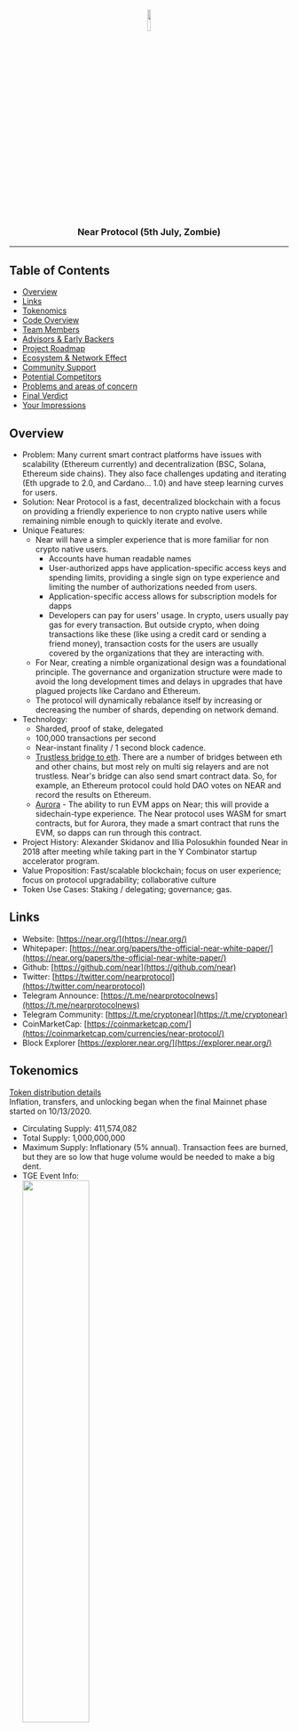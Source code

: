 <h3 align="center">
    <img width="10%" src="https://docs.near.org/img/near_logo.svg"><br>
    Near Protocol (5th July, Zombie)
</h3>

---

## Table of Contents

- [Overview](#Overview)
- [Links](#Links)
- [Tokenomics](#Tokenomics)
- [Code Overview](#Code)
- [Team Members](#Team)
- [Advisors & Early Backers](#Advisors)
- [Project Roadmap](#Roadmap)
- [Ecosystem & Network Effect](#Ecosystem)
- [Community Support](#Community)
- [Potential Competitors](#Competitors)
- [Problems and areas of concern](#Problems)
- [Final Verdict](#Verdict)
- [Your Impressions](#Thoughts)

## Overview <a name = "Overview"></a>

- Problem: Many current smart contract platforms have issues with scalability (Ethereum currently) and decentralization (BSC, Solana, Ethereum side chains). They also face challenges updating and iterating (Eth upgrade to 2.0, and Cardano... 1.0) and have steep learning curves for users.
- Solution: Near Protocol is a fast, decentralized blockchain with a focus on providing a friendly experience to non crypto native users while remaining nimble enough to quickly iterate and evolve.
- Unique Features:
  - Near will have a simpler experience that is more familiar for non crypto native users.
    - Accounts have human readable names
    - User-authorized apps have application-specific access keys and spending limits, providing a single sign on type experience and limiting the number of authorizations needed from users.
    - Application-specific access allows for subscription models for dapps
    - Developers can pay for users' usage. In crypto, users usually pay gas for every transaction. But outside crypto, when doing transactions like these (like using a credit card or sending a friend money), transaction costs for the users are usually covered by the organizations that they are interacting with.
  - For Near, creating a nimble organizational design was a foundational principle. The governance and organization structure were made to avoid the long development times and delays in upgrades that have plagued projects like Cardano and Ethereum.
  - The protocol will dynamically rebalance itself by increasing or decreasing the number of shards, depending on network demand.
- Technology:
  - Sharded, proof of stake, delegated
  - 100,000 transactions per second
  - Near-instant finality / 1 second block cadence.
  - [Trustless bridge to eth](https://near.org/blog/eth-near-rainbow-bridge/). There are a number of bridges between eth and other chains, but most rely on multi sig relayers and are not trustless. Near's bridge can also send smart contract data. So, for example, an Ethereum protocol could hold DAO votes on NEAR and record the results on Ethereum.
  - [Aurora](https://near.org/blog/aurora-launches-near/) - The ability to run EVM apps on Near; this will provide a sidechain-type experience. The Near protocol uses WASM for smart contracts, but for Aurora, they made a smart contract that runs the EVM, so dapps can run through this contract.
- Project History: Alexander Skidanov and Illia Polosukhin founded Near in 2018 after meeting while taking part in the Y Combinator startup accelerator program.
- Value Proposition: Fast/scalable blockchain; focus on user experience; focus on protocol upgradability; collaborative culture
- Token Use Cases: Staking / delegating; governance; gas.

## Links <a name = "Links"></a>

- Website: [https://near.org/](https://near.org/)
- Whitepaper: [https://near.org/papers/the-official-near-white-paper/](https://near.org/papers/the-official-near-white-paper/)
- Github: [https://github.com/near](https://github.com/near)
- Twitter: [https://twitter.com/nearprotocol](https://twitter.com/nearprotocol)
- Telegram Announce: [https://t.me/nearprotocolnews](https://t.me/nearprotocolnews)
- Telegram Community: [https://t.me/cryptonear](https://t.me/cryptonear)
- CoinMarketCap: [https://coinmarketcap.com/](https://coinmarketcap.com/currencies/near-protocol/)
- Block Explorer [https://explorer.near.org/](https://explorer.near.org/)

## Tokenomics <a name = "Tokenomics"></a>

[Token distribution details](https://near.org/blog/near-token-supply-and-distribution/)<br>
Inflation, transfers, and unlocking began when the final Mainnet phase started on 10/13/2020.

- Circulating Supply: 411,574,082
- Total Supply: 1,000,000,000
- Maximum Supply: Inflationary (5% annual). Transaction fees are burned, but they are so low that huge volume would be needed to make a big dent.
- TGE Event Info:<br>
  <img width="50%" src = "https://near.org/wp-content/uploads/2020/06/near_purchases_unlock_cumulative-1024x568.png"><br>
  <img width="50%" src = "https://near.org/wp-content/uploads/2020/06/near_purchases_rounds_2-1024x528.png">
- Token Distribution:<br>
  <img width="50%" src = "https://near.org/wp-content/uploads/2020/06/near-genesis-pie-chart-4b-1024x580.png">
- Token Unlock Schedule:<br>
  <img width="50%" src = "https://near.org/wp-content/uploads/2020/06/near-circ-supply-by-category-4-1024x564.png">

## Code Overview <a name = "Code"></a>

Development seems active, and I believe core parts of the code were audited.

## Team <a name = "Team"></a>

[Link to team profiles](https://near.org/team/)

1. [Alexander Skidanov](https://www.linkedin.com/in/skidanovalex) - Co-Founder.
2. [Illia Polosukhin](https://www.linkedin.com/in/illia-polosukhin-77b6538) - Co-Founder.
3. [Erik Trautman](https://ch.linkedin.com/in/erik-trautman) - CEO.

## Advisors & Early Backers <a name = "Advisors"></a>

- Coinbase Ventures (could there be a Coinbase listing down the line?)
- Multichain Capital
- Numerous others

## Roadmap <a name = "Roadmap"></a>

- [Original roadmap](https://near.org/blog/mainnet-roadmap/)
- [Current roadmap](https://gov.near.org/t/protocol-development-roadmap/2903)

## Ecosystem & Network Effect <a name = "Ecosystem"></a>

Some of the first projects include a [dex](https://app.ref.finance/), and [NFT platform](https://paras.id/), a [launchpad](https://skyward.finance/), and a [prediction market](https://near.org/blog/aurora-launches-near/). The Near site lists MakerDAO as a project that is building on Near. I wasn't able to find any references for this, but Maker did host Near on a [community call](https://www.youtube.com/watch?v=ZeCzFwFZeU4&t=1s).

There is a [community-run site](https://awesomenear.com/) with a list of projects building on Near.

## Community Support <a name = "Community"></a>

- Observations.
  - [Telegram](https://t.me/cryptonear): Over 26,000 members, but the group doesn't have a ton of activity.
  - [Discord](http://near.chat/): Over 14,000 members
  - [Twitter](https://twitter.com/nearprotocol): Over 83,000 followers.

## Potential Competitors <a name = "Competitors"></a>

- Other leading, advanced Layer 1 smart contract protocols - i.e. Ethereum (2.0 and/or scaled with rollups and side chains) , Polkadot, Cardano, Solana, Avalanche, Cosmos ecosystem, etc.

## Problems and areas of concerns<a name = "Problems"></a>

- There's 15 months left with steep token unlocking.
- The [Near Foundation](https://near.org/blog/introducing-the-near-foundation/) has a lot of power - including deciding who makes updates to the protocol and how treasury funds are used. The whitepaper mentions that community operated governance will be implemented in the future, but there is no timeline or date for this. This foundation is run by four board members, so a lot of power is concentrated in their hands.
- There is no composability because the chain is sharded.

## Final Verdict <a name = "Verdict"></a>

There's a lot to like here:

- The team is elite. One co-founder (Illia Polosukhin) worked at Google, where he was a major contributor to TensorFlow. The other co-founder (Alexander Skidanov) worked at Microsoft before moving to the database system company memSQL, where he was Director of Engineering. Skidanov is also a former International Collegiate Programming Contest gold medalist - one of many programming challenge champions on their team.
- They seem to really understand and focus some very important factors that not all projects pay enough attention to.
  - Communication - the whitepaper is written beautifully - it written at a level that makes it accessible for non technical people, while still going over many details and providing references to more technical documents for people who want to take a deeper dive into the weeds.
  - Organizational design - there's a foundational focus on having an organizational design that allows the project to quickly iterate in a competitive, fast-moving landscape.
  - User experience - many confusing parts about doing things on chain are abstracted away from end users
  - Collaborative culture - some protocols and their communities (such as, arguably, Cardano and Avalanche) seem to have an "Ethereum killer" / maximalist mindset. Others, such as Polkadot and the Cosmos ecosystem, are more collaborative. Near definitely is the latter. This was evidenced in their [whiteboard series](https://www.youtube.com/playlist?list=PL9tzQn_TEuFWweVbfTbaedFdwVrvaYPq4), where they met with designers of many other protocols (including Ethereum 2.0, Solana, Polkadot, and Cosmos) for deep technical dives into their protocols. This series hhighlights Near's collaborative mindset. Also, the fact that so many competitors participated in this series is an indication that the Near team is well respected in the crypto industry.
- The tech seems good too - 100,000 tps, fast finality, low fees, dynamic sharding that re-allocates accounts based on congestion, and support for both WASM and Solidity. I'm not an expert on blockchain tech though, so this is just from my understanding of it.
- Drawbacks include:
  - The large amount of tokens that will be unlocked over the next 15 months
  - The current centralization of governance in the Near Foundation
  - Also worth noting - not everything from the whitepaper has shipped yet. See the [current roadmap](https://gov.near.org/t/protocol-development-roadmap/2903).

## What are your thoughts on Near? <a name = "Thoughts"></a>

[![](https://api.gh-polls.com/poll/01F9X1QPG8WM8MSEVXG4S0PMQZ/Great!)](https://api.gh-polls.com/poll/01F9X1QPG8WM8MSEVXG4S0PMQZ/Great!/vote)
[![](https://api.gh-polls.com/poll/01F9X1QPG8WM8MSEVXG4S0PMQZ/Meh.)](https://api.gh-polls.com/poll/01F9X1QPG8WM8MSEVXG4S0PMQZ/Meh./vote)
[![](https://api.gh-polls.com/poll/01F9X1QPG8WM8MSEVXG4S0PMQZ/Not%20good!)](https://api.gh-polls.com/poll/01F9X1QPG8WM8MSEVXG4S0PMQZ/Not%20good!/vote)
